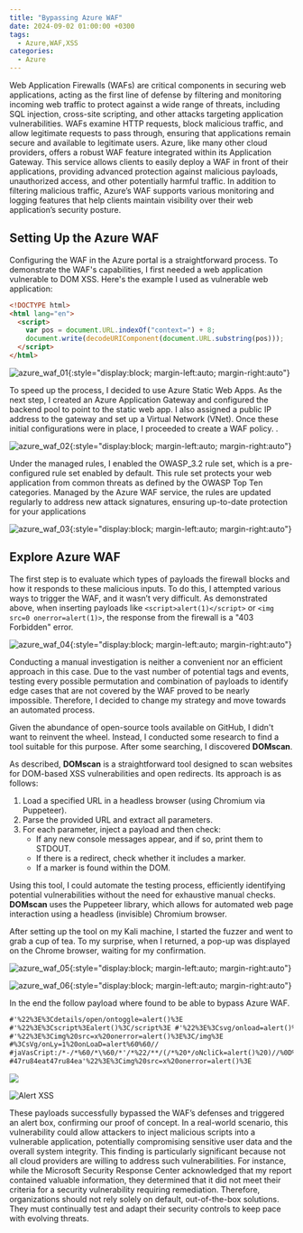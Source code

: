 ```yaml
---
title: "Bypassing Azure WAF"
date: 2024-09-02 01:00:00 +0300
tags:
  - Azure,WAF,XSS
categories:
  - Azure
---
```


Web Application Firewalls (WAFs) are critical components in securing web applications, acting as the first line of defense by filtering and monitoring incoming web traffic to protect against a wide range of threats, including SQL injection, cross-site scripting, and other attacks targeting application vulnerabilities. WAFs examine HTTP requests, block malicious traffic, and allow legitimate requests to pass through, ensuring that applications remain secure and available to legitimate users. Azure, like many other cloud providers, offers a robust WAF feature integrated within its Application Gateway. This service allows clients to easily deploy a WAF in front of their applications, providing advanced protection against malicious payloads, unauthorized access, and other potentially harmful traffic. In addition to filtering malicious traffic, Azure’s WAF supports various monitoring and logging features that help clients maintain visibility over their web application’s security posture.

## Setting Up the Azure WAF

Configuring the WAF in the Azure portal is a straightforward process. To demonstrate the WAF's capabilities, I first needed a web application vulnerable to DOM XSS. Here's the example I used as vulnerable web application:

```html
<!DOCTYPE html>
<html lang="en">
  <script>
    var pos = document.URL.indexOf("context=") + 8;
    document.write(decodeURIComponent(document.URL.substring(pos)));
  </script>
</html>
```

![azure_waf_01]({{site.baseurl}}/assets/images/Azure_WAF/reflected.png){:style="display:block; margin-left:auto; margin-right:auto"}

To speed up the process, I decided to use Azure Static Web Apps. As the next step, I created an Azure Application Gateway and configured the backend pool to point to the static web app. I also assigned a public IP address to the gateway and set up a Virtual Network (VNet). Once these initial configurations were in place, I proceeded to create a WAF policy. .

![azure_waf_02]({{site.baseurl}}/assets/images/Azure_WAF/resource_group.png){:style="display:block; margin-left:auto; margin-right:auto"}

Under the managed rules, I enabled the OWASP_3.2 rule set, which is a pre-configured rule set enabled by default. This rule set protects your web application from common threats as defined by the OWASP Top Ten categories. Managed by the Azure WAF service, the rules are updated regularly to address new attack signatures, ensuring up-to-date protection for your applications

![azure_waf_03]({{site.baseurl}}/assets/images/Azure_WAF/owasp_rule.png){:style="display:block; margin-left:auto; margin-right:auto"}

## Explore Azure WAF

The first step is to evaluate which types of payloads the firewall blocks and how it responds to these malicious inputs. To do this, I attempted various ways to trigger the WAF, and it wasn’t very difficult. As demonstrated above, when inserting payloads like `<script>alert(1)</script>` or `<img src=0 onerror=alert(1)>`, the response from the firewall is a "403 Forbidden" error.

![azure_waf_04]({{site.baseurl}}/assets/images/Azure_WAF/waf_block.png){:style="display:block; margin-left:auto; margin-right:auto"}

Conducting a manual investigation is neither a convenient nor an efficient approach in this case. Due to the vast number of potential tags and events, testing every possible permutation and combination of payloads to identify edge cases that are not covered by the WAF proved to be nearly impossible. Therefore, I decided to change my strategy and move towards an automated process.

Given the abundance of open-source tools available on GitHub, I didn't want to reinvent the wheel. Instead, I conducted some research to find a tool suitable for this purpose. After some searching, I discovered **DOMscan**.

As described, **DOMscan** is a straightforward tool designed to scan websites for DOM-based XSS vulnerabilities and open redirects. Its approach is as follows:

1. Load a specified URL in a headless browser (using Chromium via Puppeteer).
2. Parse the provided URL and extract all parameters.
3. For each parameter, inject a payload and then check:
   - If any new console messages appear, and if so, print them to STDOUT.
   - If there is a redirect, check whether it includes a marker.
   - If a marker is found within the DOM.

Using this tool, I could automate the testing process, efficiently identifying potential vulnerabilities without the need for exhaustive manual checks. **DOMscan** uses the Puppeteer library, which allows for automated web page interaction using a headless (invisible) Chromium browser.

After setting up the tool on my Kali machine, I started the fuzzer and went to grab a cup of tea. To my surprise, when I returned, a pop-up was displayed on the Chrome browser, waiting for my confirmation.

![azure_waf_05]({{site.baseurl}}/assets/images/Azure_WAF/domscan_01.png){:style="display:block; margin-left:auto; margin-right:auto"}

![azure_waf_06]({{site.baseurl}}/assets/images/Azure_WAF/domscan_02.png){:style="display:block; margin-left:auto; margin-right:auto"}

In the end the follow payload where found to be able to bypass Azure WAF.

```html
#'%22%3E%3Cdetails/open/ontoggle=alert()%3E
#'%22%3E%3Cscript%3Ealert()%3C/script%3E #'%22%3E%3Csvg/onload=alert()%3E
#'%22%3E%3Cimg%20src=x%20onerror=alert()%3E%3C/img%3E
#%3CsVg/onLy=1%20onLoaD=alert%60%60//
#jaVasCript:/*-/*%60/*\%60/*'/*%22/**/(/*%20*/oNcliCk=alert()%20)//%0D%0A%0d%0a//%3C/stYle/%3C/titLe/%3C/teXtarEa/%3C/scRipt/--!%3E\x3csVg/%3CsVg/oNloAd=alert()//%3E\x3e
#47ru84eat47ru84ea'%22%3E%3Cimg%20src=x%20onerror=alert()%3E
```

<img src="{{site.baseurl}}/assets/images/Azure_WAF/alert_xss.gif">


![Alert XSS]({{site.baseurl}}/assets/images/Azure_WAF/xss_alert.png)


These payloads successfully bypassed the WAF’s defenses and triggered an alert box, confirming our proof of concept. In a real-world scenario, this vulnerability could allow attackers to inject malicious scripts into a vulnerable application, potentially compromising sensitive user data and the overall system integrity. This finding is particularly significant because not all cloud providers are willing to address such vulnerabilities. For instance, while the Microsoft Security Response Center acknowledged that my report contained valuable information, they determined that it did not meet their criteria for a security vulnerability requiring remediation. Therefore, organizations should not rely solely on default, out-of-the-box solutions. They must continually test and adapt their security controls to keep pace with evolving threats.
